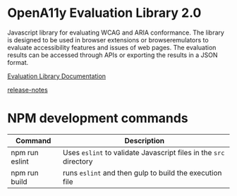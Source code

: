 # OpenA11y Evaluation Library 2.0
Javascript library for evaluating WCAG and ARIA conformance.  The library is designed to be used in browser extensions or browseremulators to evaluate accessibility features and issues of web pages.  The evaluation results can be accessed through APIs or exporting the results in a JSON format.

[Evaluation Library Documentation](https://opena11y.github.io/evaluation-library/)

[release-notes](release-notes.md)

# NPM development commands

| Command             | Description |
| ------------------- | ----------- |
| npm run eslint      | Uses `eslint` to validate Javascript files in the `src` directory |
| npm run build       | runs `eslint` and then gulp to build the execution file  |


